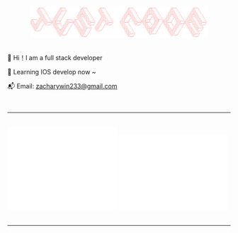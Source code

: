 <div align="center"><img alt="" width="400" src="./banner.png" alt=""></img></div>
<br>

🫰 Hi！I am a full stack developer

🎯 Learning IOS develop now ~

📬 Email: zacharywin233@gmail.com

<br/>
<hr />
<br/>

<div>
<div style="width:49%;display:inline-block;"><img alt="" src="./github-metrics.svg" ></div>
<div style="width:49%;display:inline-block;"><img alt="" src="./isocalendar.fullyear.svg"></div>
</div>
<br/>
<hr/>
<br/>
<div>
<img src="https://github-readme-stats.vercel.app/api?username=ZacharyWin&show_icons=true&count_private=true" alt="" style="width:49%;">
<img src="https://github-readme-stats.vercel.app/api/top-langs/?username=ZacharyWin&hide=css&layout=compact&langs_count=8" alt="" style="width:49%;">
</div>
